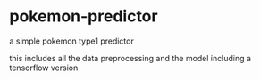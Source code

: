 # pokemon-predictor
a simple pokemon type1 predictor

this includes all the data preprocessing and the model including a tensorflow version
